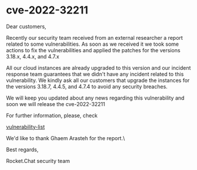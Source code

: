 # cve-2022-32211

Dear customers,

Recently our security team received from an external researcher a report related to some vulnerabilities. As soon as we received it we took some actions to fix the vulnerabilities and applied the patches for the versions 3.18.x, 4.4.x, and 4.7.x

All our cloud instances are already upgraded to this version and our incident response team guarantees that we didn't have any incident related to this vulnerability. We kindly ask all our customers that upgrade the instances for the versions 3.18.7, 4.4.5, and 4.7.4 to avoid any security breaches.&#x20;

We will keep you updated about any news regarding this vulnerability and soon we will release the cve-2022-32211

For further information, please, check&#x20;

[vulnerability-list](https://www.cvedetails.com/vulnerability-list/vendor_id-17468/Rocket.chat.html)

We'd like to thank Ghaem Arasteh for the report.\


Best regards,

Rocket.Chat security team
